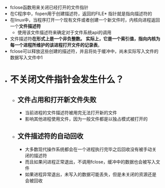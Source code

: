 - fclose函数用来关闭已经打开的文件指针
- 在C程序中，fopen用于创建描述符，返回的FILE* 指针就是指向描述符的
- 在linux中，当程序打开一个现有文件或者创建一个新文件时，内核向进程返回一个**文件描述符**
	- 使用该文件描述符来确定对于文件系统api的调用
- 文件描述符**在形式上是一个非负整数。** **实际上，它是一个索引值，指向内核为每一个进程所维护的该进程打开文件的记录表**。
- fclose可以释放这些创建的描述符，并且将处于缓冲中，尚未实际写入文件的数据写入文件中1
- # 不关闭文件指针会发生什么？
	- ## 文件占用和打开新文件失败
		- 当前进程的文件描述符被用完无法打开新的文件
		- 影响其他进程使用文件，因为一般文件都是以独占模式被打开的
	- ## 文件描述符的自动回收
		- 大多数现代操作系统都会在一个进程执行完毕之后回收没有被手动关闭的描述符
		- 而且如果问进程正常退出，不调用fclose，缓冲中的数据也会被写入文件
		- 如果进程异常退出，未写入的数据可能丢失，但是未关闭的资源还是会被回收